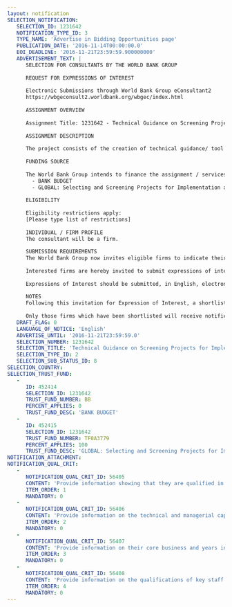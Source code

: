 ```yaml
---
layout: notification
SELECTION_NOTIFICATION: 
   SELECTION_ID: 1231642
   NOTIFICATION_TYPE_ID: 3
   TYPE_NAME: 'Advertise in Bidding Opportunities page'
   PUBLICATION_DATE: '2016-11-14T00:00:00.0'
   EOI_DEADLINE: '2016-11-21T23:59:59.900000000'
   ADVERTISEMENT_TEXT: |
      SELECTION FOR CONSULTANTS BY THE WORLD BANK GROUP
      
      REQUEST FOR EXPRESSIONS OF INTEREST
      
      Electronic Submissions through World Bank Group eConsultant2
      https://wbgeconsult2.worldbank.org/wbgec/index.html
      
      ASSIGNMENT OVERVIEW
      
      Assignment Title: 1231642 - Technical Guidance on Screening Projects for Implementation as PPPs
      
      ASSIGNMENT DESCRIPTION
      
      The project consists of the creation of technical guidance/ tool that can be used by Bank teams to provide technical advice to countries on the early screening of projects for implementation as PPPs.
      
      FUNDING SOURCE
      
      The World Bank Group intends to finance the assignment / services described below under the following:
        - BANK BUDGET
        - GLOBAL: Selecting and Screening Projects for Implementation as PPPs
      
      ELIGIBILITY
      
      Eligibility restrictions apply:
      [Please type list of restrictions]
      
      INDIVIDUAL / FIRM PROFILE
      The consultant will be a firm. 
      
      SUBMISSION REQUIREMENTS
      The World Bank Group now invites eligible firms to indicate their interest in providing the services.  Interested firms must provide information indicating that they are qualified to perform the services (brochures, description of similar assignments, experience in similar conditions, availability of appropriate skills among staff, etc. for firms; CV and cover letter for individuals).  Please note that the total size of all attachments should be less than 5MB.  Consultants may associate to enhance their qualifications.
      
      Interested firms are hereby invited to submit expressions of interest.
      
      Expressions of Interest should be submitted, in English, electronically through World Bank Group eConsultant2 (https://wbgeconsult2.worldbank.org/wbgec/index.html)
      
      NOTES
      Following this invitation for Expression of Interest, a shortlist of qualified firms will be formally invited to submit proposals. Shortlisting and selection will be subject to the availability of funding.
      
      Only those firms which have been shortlisted will receive notification. No debrief will be provided to firms which have not been shortlisted.
   DRAFT_FLAG: 0
   LANGUAGE_OF_NOTICE: 'English'
   ADVERTISE_UNTIL: '2016-11-21T23:59:59.0'
   SELECTION_NUMBER: 1231642
   SELECTION_TITLE: 'Technical Guidance on Screening Projects for Implementation as PPPs'
   SELECTION_TYPE_ID: 2
   SELECTION_SUB_STATUS_ID: 8
SELECTION_COUNTRY: 
SELECTION_TRUST_FUND: 
   - 
      ID: 452414
      SELECTION_ID: 1231642
      TRUST_FUND_NUMBER: BB
      PERCENT_APPLIES: 0
      TRUST_FUND_DESC: 'BANK BUDGET'
   - 
      ID: 452415
      SELECTION_ID: 1231642
      TRUST_FUND_NUMBER: TF0A3779
      PERCENT_APPLIES: 100
      TRUST_FUND_DESC: 'GLOBAL: Selecting and Screening Projects for Implementation as PPPs'
NOTIFICATION_ATTACHMENT: 
NOTIFICATION_QUAL_CRIT: 
   - 
      NOTIFICATION_QUAL_CRIT_ID: 56405
      CONTENT: 'Provide information showing that they are qualified in the field of the assignment.'
      ITEM_ORDER: 1
      MANDATORY: 0
   - 
      NOTIFICATION_QUAL_CRIT_ID: 56406
      CONTENT: 'Provide information on the technical and managerial capabilities of the firm.'
      ITEM_ORDER: 2
      MANDATORY: 0
   - 
      NOTIFICATION_QUAL_CRIT_ID: 56407
      CONTENT: 'Provide information on their core business and years in business.'
      ITEM_ORDER: 3
      MANDATORY: 0
   - 
      NOTIFICATION_QUAL_CRIT_ID: 56408
      CONTENT: 'Provide information on the qualifications of key staff.'
      ITEM_ORDER: 4
      MANDATORY: 0
---
```

